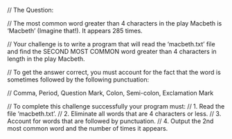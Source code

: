 // The Question:

// The most common word greater than 4 characters in the play Macbeth is ‘Macbeth’ (Imagine that!). It appears 285 times.

// Your challenge is to write a program that will read the ‘macbeth.txt’ file and find the SECOND MOST COMMON word greater than 4 characters in length in the play Macbeth.

// To get the answer correct, you must account for the fact that the word is sometimes followed by the following punctuation:

// Comma, Period, Question Mark, Colon, Semi-colon, Exclamation Mark

// To complete this challenge successfully your program must:
// 1. Read the file ‘macbeth.txt’.
// 2. Eliminate all words that are 4 characters or less.
// 3. Account for words that are followed by punctuation.
// 4. Output the 2nd most common word and the number of times it appears.
